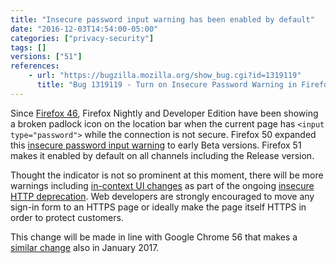 ```yaml
---
title: "Insecure password input warning has been enabled by default"
date: "2016-12-03T14:54:00-05:00"
categories: ["privacy-security"]
tags: []
versions: ["51"]
references:
    - url: "https://bugzilla.mozilla.org/show_bug.cgi?id=1319119"
      title: "Bug 1319119 - Turn on Insecure Password Warning in Firefox Release"
---
```

Since [Firefox 46](https://www.fxsitecompat.com/en-CA/docs/2015/non-https-sites-containing-login-form-will-be-marked-insecure/), Firefox Nightly and Developer Edition have been showing a broken padlock icon on the location bar when the current page has `<input type="password">` while the connection is not secure. Firefox 50 expanded this [insecure password input warning](https://twitter.com/FxSiteCompat/status/779224374742249472) to early Beta versions. Firefox 51 makes it enabled by default on all channels including the Release version.

Thought the indicator is not so prominent at this moment, there will be more warnings including [in-context UI changes](https://www.fxsitecompat.com/en-CA/docs/2017/insecure-login-forms-now-disable-autofill-show-warning-beneath-input-control/) as part of the ongoing [insecure HTTP deprecation](https://www.fxsitecompat.com/en-CA/docs/2015/insecure-http-will-be-deprecated/). Web developers are strongly encouraged to move any sign-in form to an HTTPS page or ideally make the page itself HTTPS in order to protect customers.

This change will be made in line with Google Chrome 56 that makes a [similar change](https://blog.chromium.org/2016/09/moving-towards-more-secure-web.html) also in January 2017.
